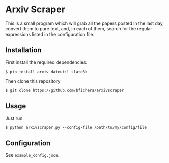 # Arxiv Scraper

This is a small program which will grab all the papers posted in the last day, convert them to pure text, and, in each of them, search for the regular expressions listed in the configuration file. 

## Installation

First install the required dependencies:

```
$ pip install arxiv dateutil slate3k
```

Then clone this repository

```
$ git clone https://github.com/bfichera/arxivscraper
```

## Usage

Just run

```
$ python arxivscraper.py --config-file /path/to/my/config/file
```

## Configuration

See ``example_config.json``.
